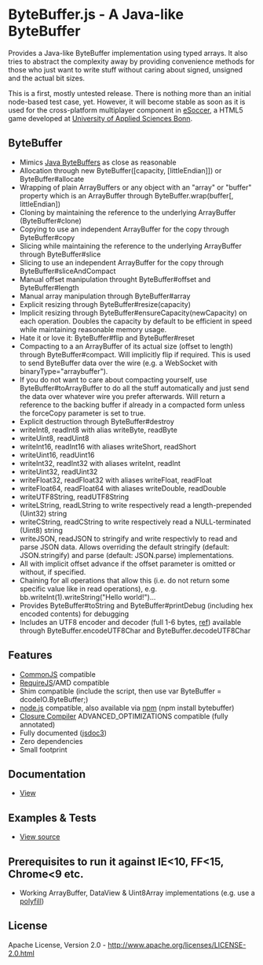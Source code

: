 ByteBuffer.js - A Java-like ByteBuffer
======================================
Provides a Java-like ByteBuffer implementation using typed arrays. It also tries to abstract the complexity away by
providing convenience methods for those who just want to write stuff without caring about signed, unsigned and the
actual bit sizes.

This is a first, mostly untested release. There is nothing more than an initial node-based test case, yet. However,
it will become stable as soon as it is used for the cross-platform multiplayer component in [eSoccer](http://www.esoccer.me),
a HTML5 game developed at [University of Applied Sciences Bonn](http://www.h-brs.de).

ByteBuffer
----------
* Mimics [Java ByteBuffers](http://docs.oracle.com/javase/1.5.0/docs/api/java/nio/ByteBuffer.html) as close as reasonable
* Allocation through new ByteBuffer([capacity, [littleEndian]]) or ByteBuffer#allocate
* Wrapping of plain ArrayBuffers or any object with an "array" or "buffer" property which is an ArrayBuffer
  through ByteBuffer.wrap(buffer[, littleEndian])
* Cloning by maintaining the reference to the underlying ArrayBuffer (ByteBuffer#clone)
* Copying to use an independent ArrayBuffer for the copy through ByteBuffer#copy
* Slicing while maintaining the reference to the underlying ArrayBuffer through ByteBuffer#slice
* Slicing to use an independent ArrayBuffer for the copy through ByteBuffer#sliceAndCompact
* Manual offset manipulation throught ByteBuffer#offset and ByteBuffer#length
* Manual array manipulation through ByteBuffer#array
* Explicit resizing through ByteBuffer#resize(capacity)
* Implicit resizing through ByteBuffer#ensureCapacity(newCapacity) on each operation. Doubles the capacity by default
  to be efficient in speed while maintaining reasonable memory usage.
* Hate it or love it: ByteBuffer#flip and ByteBuffer#reset
* Compacting to a an ArrayBuffer of its actual size (offset to length) through ByteBuffer#compact. Will implicitly flip
  if required. This is used to send ByteBuffer data over the wire (e.g. a WebSocket with binaryType="arraybuffer").
* If you do not want to care about compacting yourself, use ByteBuffer#toArrayBuffer to do all the stuff automatically
  and just send the data over whatever wire you prefer afterwards. Will return a reference to the backing buffer if
  already in a compacted form unless the forceCopy parameter is set to true.
* Explicit destruction through ByteBuffer#destroy
* writeInt8, readInt8 with alias writeByte, readByte
* writeUint8, readUint8
* writeInt16, readInt16 with aliases writeShort, readShort
* writeUint16, readUint16
* writeInt32, readInt32 with aliases writeInt, readInt
* writeUint32, readUint32
* writeFloat32, readFloat32 with aliases writeFloat, readFloat
* writeFloat64, readFloat64 with aliases writeDouble, readDouble
* writeUTF8String, readUTF8String
* writeLString, readLString to write respectively read a length-prepended (Uint32) string
* writeCString, readCString to write respectively read a NULL-terminated (Uint8) string
* writeJSON, readJSON to stringify and write respectivly to read and parse JSON data. Allows overriding the default
  stringify (default: JSON.stringify) and parse (default: JSON.parse) implementations.
* All with implicit offset advance if the offset parameter is omitted or without, if specified.
* Chaining for all operations that allow this (i.e. do not return some specific value like in read operations), e.g.
  bb.writeInt(1).writeString("Hello world!")...
* Provides ByteBuffer#toString and ByteBuffer#printDebug (including hex encoded contents) for debugging
* Includes an UTF8 encoder and decoder (full 1-6 bytes, [ref](http://en.wikipedia.org/wiki/UTF-8#Description)) available
  through ByteBuffer.encodeUTF8Char and ByteBuffer.decodeUTF8Char
  
Features
--------
* [CommonJS](http://www.commonjs.org/) compatible
* [RequireJS](http://requirejs.org/)/AMD compatible
* Shim compatible (include the script, then use var ByteBuffer = dcodeIO.ByteBuffer;)
* [node.js](http://nodejs.org) compatible, also available via [npm](https://npmjs.org/package/bytebuffer) (npm install bytebuffer)
* [Closure Compiler](https://developers.google.com/closure/compiler/) ADVANCED_OPTIMIZATIONS compatible (fully annotated)
* Fully documented ([jsdoc3](https://github.com/jsdoc3/jsdoc))
* Zero dependencies
* Small footprint

Documentation
-------------
* [View](http://htmlpreview.github.com/?http://github.com/dcodeIO/ByteBuffer.js/master/docs/dcodeIO.ByteBuffer.html)

Examples & Tests
----------------
* [View source](https://github.com/dcodeIO/ByteBuffer.js/blob/master/examples/node-ByteBuffer.js)

Prerequisites to run it against IE<10, FF<15, Chrome<9 etc.
-----------------------------------------------------------
* Working ArrayBuffer, DataView & Uint8Array implementations (e.g. use a [polyfill](http://www.calormen.com/polyfill/#typedarray))

License
-------
Apache License, Version 2.0 - http://www.apache.org/licenses/LICENSE-2.0.html